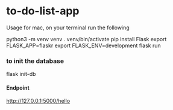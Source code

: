 # to-do-list-app
Usage for mac, on your terminal run the following 

python3 -m venv venv
. venv/bin/activate
pip install Flask
export FLASK_APP=flaskr
export FLASK_ENV=development
flask run


### to init the database ###

flask init-db



#### Endpoint #### 

http://127.0.0.1:5000/hello 